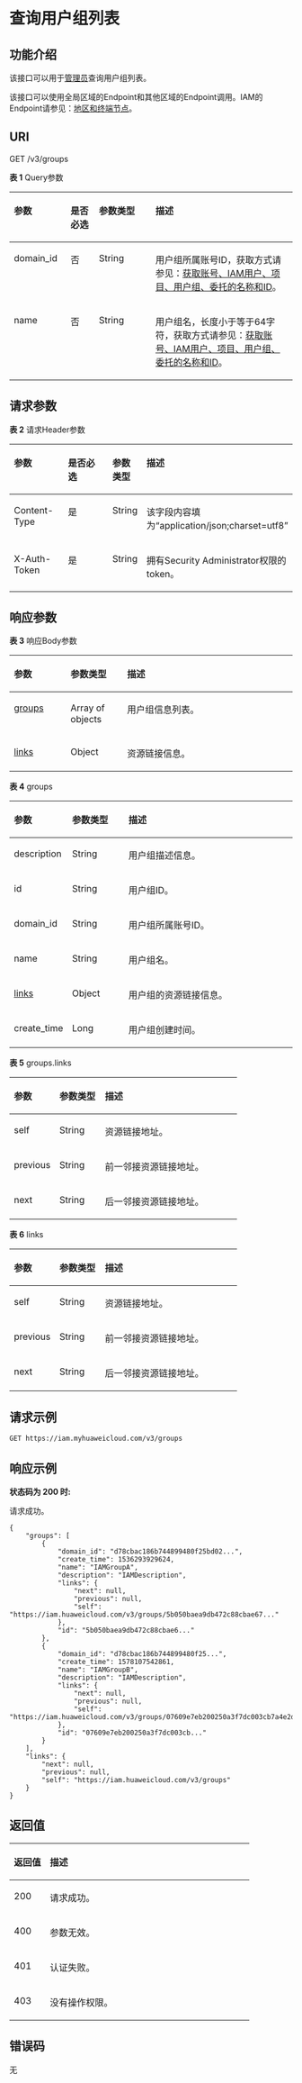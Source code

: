 # 查询用户组列表<a name="iam_09_0001"></a>

## 功能介绍<a name="zh-cn_topic_0221482475_section4181111418353"></a>

该接口可以用于[管理员](https://support.huaweicloud.com/usermanual-iam/iam_01_0001.html)查询用户组列表。

该接口可以使用全局区域的Endpoint和其他区域的Endpoint调用。IAM的Endpoint请参见：[地区和终端节点](https://developer.huaweicloud.com/endpoint?IAM)。

## URI<a name="zh-cn_topic_0221482475_section718381410352"></a>

GET /v3/groups

**表 1**  Query参数

<a name="zh-cn_topic_0221482475_table12185141443510"></a>
<table><thead align="left"><tr id="zh-cn_topic_0221482475_row19184141418355"><th class="cellrowborder" valign="top" width="20%" id="mcps1.2.5.1.1"><p id="zh-cn_topic_0221482475_p12186171414357"><a name="zh-cn_topic_0221482475_p12186171414357"></a><a name="zh-cn_topic_0221482475_p12186171414357"></a>参数</p>
</th>
<th class="cellrowborder" valign="top" width="10%" id="mcps1.2.5.1.2"><p id="zh-cn_topic_0221482475_p5186151413511"><a name="zh-cn_topic_0221482475_p5186151413511"></a><a name="zh-cn_topic_0221482475_p5186151413511"></a>是否必选</p>
</th>
<th class="cellrowborder" valign="top" width="20%" id="mcps1.2.5.1.3"><p id="zh-cn_topic_0221482475_p1618761416353"><a name="zh-cn_topic_0221482475_p1618761416353"></a><a name="zh-cn_topic_0221482475_p1618761416353"></a>参数类型</p>
</th>
<th class="cellrowborder" valign="top" width="50%" id="mcps1.2.5.1.4"><p id="zh-cn_topic_0221482475_p618761423512"><a name="zh-cn_topic_0221482475_p618761423512"></a><a name="zh-cn_topic_0221482475_p618761423512"></a>描述</p>
</th>
</tr>
</thead>
<tbody><tr id="zh-cn_topic_0221482475_row15184131493515"><td class="cellrowborder" valign="top" width="20%" headers="mcps1.2.5.1.1 "><p id="zh-cn_topic_0221482475_p171874146355"><a name="zh-cn_topic_0221482475_p171874146355"></a><a name="zh-cn_topic_0221482475_p171874146355"></a>domain_id</p>
</td>
<td class="cellrowborder" valign="top" width="10%" headers="mcps1.2.5.1.2 "><p id="zh-cn_topic_0221482475_p1018818148351"><a name="zh-cn_topic_0221482475_p1018818148351"></a><a name="zh-cn_topic_0221482475_p1018818148351"></a>否</p>
</td>
<td class="cellrowborder" valign="top" width="20%" headers="mcps1.2.5.1.3 "><p id="zh-cn_topic_0221482475_p18189151483516"><a name="zh-cn_topic_0221482475_p18189151483516"></a><a name="zh-cn_topic_0221482475_p18189151483516"></a>String</p>
</td>
<td class="cellrowborder" valign="top" width="50%" headers="mcps1.2.5.1.4 "><p id="zh-cn_topic_0221482475_p15189161463514"><a name="zh-cn_topic_0221482475_p15189161463514"></a><a name="zh-cn_topic_0221482475_p15189161463514"></a>用户组所属账号ID，获取方式请参见：<a href="获取账号-IAM用户-项目-用户组-委托的名称和ID.md">获取账号、IAM用户、项目、用户组、委托的名称和ID</a>。</p>
</td>
</tr>
<tr id="zh-cn_topic_0221482475_row4184151413353"><td class="cellrowborder" valign="top" width="20%" headers="mcps1.2.5.1.1 "><p id="zh-cn_topic_0221482475_p131901614103518"><a name="zh-cn_topic_0221482475_p131901614103518"></a><a name="zh-cn_topic_0221482475_p131901614103518"></a>name</p>
</td>
<td class="cellrowborder" valign="top" width="10%" headers="mcps1.2.5.1.2 "><p id="zh-cn_topic_0221482475_p91901114183519"><a name="zh-cn_topic_0221482475_p91901114183519"></a><a name="zh-cn_topic_0221482475_p91901114183519"></a>否</p>
</td>
<td class="cellrowborder" valign="top" width="20%" headers="mcps1.2.5.1.3 "><p id="zh-cn_topic_0221482475_p10191614133517"><a name="zh-cn_topic_0221482475_p10191614133517"></a><a name="zh-cn_topic_0221482475_p10191614133517"></a>String</p>
</td>
<td class="cellrowborder" valign="top" width="50%" headers="mcps1.2.5.1.4 "><p id="zh-cn_topic_0221482475_p1919117148358"><a name="zh-cn_topic_0221482475_p1919117148358"></a><a name="zh-cn_topic_0221482475_p1919117148358"></a>用户组名，长度小于等于64字符，获取方式请参见：<a href="获取账号-IAM用户-项目-用户组-委托的名称和ID.md">获取账号、IAM用户、项目、用户组、委托的名称和ID</a>。</p>
</td>
</tr>
</tbody>
</table>

## 请求参数<a name="zh-cn_topic_0221482475_section111926145353"></a>

**表 2**  请求Header参数

<a name="zh-cn_topic_0221482475_HeaderParameter"></a>
<table><thead align="left"><tr id="zh-cn_topic_0221482475_row61939142356"><th class="cellrowborder" valign="top" width="20%" id="mcps1.2.5.1.1"><p id="zh-cn_topic_0221482475_p3194214113515"><a name="zh-cn_topic_0221482475_p3194214113515"></a><a name="zh-cn_topic_0221482475_p3194214113515"></a>参数</p>
</th>
<th class="cellrowborder" valign="top" width="20%" id="mcps1.2.5.1.2"><p id="zh-cn_topic_0221482475_p619521415350"><a name="zh-cn_topic_0221482475_p619521415350"></a><a name="zh-cn_topic_0221482475_p619521415350"></a>是否必选</p>
</th>
<th class="cellrowborder" valign="top" width="10%" id="mcps1.2.5.1.3"><p id="zh-cn_topic_0221482475_p0195171433519"><a name="zh-cn_topic_0221482475_p0195171433519"></a><a name="zh-cn_topic_0221482475_p0195171433519"></a>参数类型</p>
</th>
<th class="cellrowborder" valign="top" width="50%" id="mcps1.2.5.1.4"><p id="zh-cn_topic_0221482475_p619620143353"><a name="zh-cn_topic_0221482475_p619620143353"></a><a name="zh-cn_topic_0221482475_p619620143353"></a>描述</p>
</th>
</tr>
</thead>
<tbody><tr id="zh-cn_topic_0221482475_row171935144354"><td class="cellrowborder" valign="top" width="20%" headers="mcps1.2.5.1.1 "><p id="zh-cn_topic_0221482475_p20196161414359"><a name="zh-cn_topic_0221482475_p20196161414359"></a><a name="zh-cn_topic_0221482475_p20196161414359"></a>Content-Type</p>
</td>
<td class="cellrowborder" valign="top" width="20%" headers="mcps1.2.5.1.2 "><p id="zh-cn_topic_0221482475_p61979141351"><a name="zh-cn_topic_0221482475_p61979141351"></a><a name="zh-cn_topic_0221482475_p61979141351"></a>是</p>
</td>
<td class="cellrowborder" valign="top" width="10%" headers="mcps1.2.5.1.3 "><p id="zh-cn_topic_0221482475_p0198414143519"><a name="zh-cn_topic_0221482475_p0198414143519"></a><a name="zh-cn_topic_0221482475_p0198414143519"></a>String</p>
</td>
<td class="cellrowborder" valign="top" width="50%" headers="mcps1.2.5.1.4 "><p id="zh-cn_topic_0221482475_p1119881415352"><a name="zh-cn_topic_0221482475_p1119881415352"></a><a name="zh-cn_topic_0221482475_p1119881415352"></a>该字段内容填为“application/json;charset=utf8”</p>
</td>
</tr>
<tr id="zh-cn_topic_0221482475_row51934147358"><td class="cellrowborder" valign="top" width="20%" headers="mcps1.2.5.1.1 "><p id="zh-cn_topic_0221482475_p219912141358"><a name="zh-cn_topic_0221482475_p219912141358"></a><a name="zh-cn_topic_0221482475_p219912141358"></a>X-Auth-Token</p>
</td>
<td class="cellrowborder" valign="top" width="20%" headers="mcps1.2.5.1.2 "><p id="zh-cn_topic_0221482475_p191994141350"><a name="zh-cn_topic_0221482475_p191994141350"></a><a name="zh-cn_topic_0221482475_p191994141350"></a>是</p>
</td>
<td class="cellrowborder" valign="top" width="10%" headers="mcps1.2.5.1.3 "><p id="zh-cn_topic_0221482475_p14200121453511"><a name="zh-cn_topic_0221482475_p14200121453511"></a><a name="zh-cn_topic_0221482475_p14200121453511"></a>String</p>
</td>
<td class="cellrowborder" valign="top" width="50%" headers="mcps1.2.5.1.4 "><p id="zh-cn_topic_0221482475_p1720051443517"><a name="zh-cn_topic_0221482475_p1720051443517"></a><a name="zh-cn_topic_0221482475_p1720051443517"></a>拥有Security Administrator权限的token。</p>
</td>
</tr>
</tbody>
</table>

## 响应参数<a name="zh-cn_topic_0221482475_section182011142358"></a>

**表 3**  响应Body参数

<a name="zh-cn_topic_0221482475_responseParameter"></a>
<table><thead align="left"><tr id="zh-cn_topic_0221482475_row1202201433512"><th class="cellrowborder" valign="top" width="20%" id="mcps1.2.4.1.1"><p id="zh-cn_topic_0221482475_p6203151414359"><a name="zh-cn_topic_0221482475_p6203151414359"></a><a name="zh-cn_topic_0221482475_p6203151414359"></a>参数</p>
</th>
<th class="cellrowborder" valign="top" width="20%" id="mcps1.2.4.1.2"><p id="zh-cn_topic_0221482475_p12203111423512"><a name="zh-cn_topic_0221482475_p12203111423512"></a><a name="zh-cn_topic_0221482475_p12203111423512"></a>参数类型</p>
</th>
<th class="cellrowborder" valign="top" width="60%" id="mcps1.2.4.1.3"><p id="zh-cn_topic_0221482475_p1320431463512"><a name="zh-cn_topic_0221482475_p1320431463512"></a><a name="zh-cn_topic_0221482475_p1320431463512"></a>描述</p>
</th>
</tr>
</thead>
<tbody><tr id="zh-cn_topic_0221482475_row1820261411359"><td class="cellrowborder" valign="top" width="20%" headers="mcps1.2.4.1.1 "><p id="zh-cn_topic_0221482475_p1020418141353"><a name="zh-cn_topic_0221482475_p1020418141353"></a><a name="zh-cn_topic_0221482475_p1020418141353"></a><a href="#zh-cn_topic_0221482475_response_Rs91GroupsArritem">groups</a></p>
</td>
<td class="cellrowborder" valign="top" width="20%" headers="mcps1.2.4.1.2 "><p id="zh-cn_topic_0221482475_p5205181410353"><a name="zh-cn_topic_0221482475_p5205181410353"></a><a name="zh-cn_topic_0221482475_p5205181410353"></a>Array of objects</p>
</td>
<td class="cellrowborder" valign="top" width="60%" headers="mcps1.2.4.1.3 "><p id="zh-cn_topic_0221482475_p92051114103518"><a name="zh-cn_topic_0221482475_p92051114103518"></a><a name="zh-cn_topic_0221482475_p92051114103518"></a>用户组信息列表。</p>
</td>
</tr>
<tr id="zh-cn_topic_0221482475_row020214147350"><td class="cellrowborder" valign="top" width="20%" headers="mcps1.2.4.1.1 "><p id="zh-cn_topic_0221482475_p6207914133515"><a name="zh-cn_topic_0221482475_p6207914133515"></a><a name="zh-cn_topic_0221482475_p6207914133515"></a><a href="#zh-cn_topic_0221482475_response_Rs91Links">links</a></p>
</td>
<td class="cellrowborder" valign="top" width="20%" headers="mcps1.2.4.1.2 "><p id="zh-cn_topic_0221482475_p32081214143517"><a name="zh-cn_topic_0221482475_p32081214143517"></a><a name="zh-cn_topic_0221482475_p32081214143517"></a>Object</p>
</td>
<td class="cellrowborder" valign="top" width="60%" headers="mcps1.2.4.1.3 "><p id="zh-cn_topic_0221482475_p11208151463511"><a name="zh-cn_topic_0221482475_p11208151463511"></a><a name="zh-cn_topic_0221482475_p11208151463511"></a>资源链接信息。</p>
</td>
</tr>
</tbody>
</table>

**表 4**  groups

<a name="zh-cn_topic_0221482475_response_Rs91GroupsArritem"></a>
<table><thead align="left"><tr id="zh-cn_topic_0221482475_row1820951493512"><th class="cellrowborder" valign="top" width="20%" id="mcps1.2.4.1.1"><p id="zh-cn_topic_0221482475_p421119146351"><a name="zh-cn_topic_0221482475_p421119146351"></a><a name="zh-cn_topic_0221482475_p421119146351"></a>参数</p>
</th>
<th class="cellrowborder" valign="top" width="20%" id="mcps1.2.4.1.2"><p id="zh-cn_topic_0221482475_p3211114143516"><a name="zh-cn_topic_0221482475_p3211114143516"></a><a name="zh-cn_topic_0221482475_p3211114143516"></a>参数类型</p>
</th>
<th class="cellrowborder" valign="top" width="60%" id="mcps1.2.4.1.3"><p id="zh-cn_topic_0221482475_p172128142353"><a name="zh-cn_topic_0221482475_p172128142353"></a><a name="zh-cn_topic_0221482475_p172128142353"></a>描述</p>
</th>
</tr>
</thead>
<tbody><tr id="zh-cn_topic_0221482475_row02093141357"><td class="cellrowborder" valign="top" width="20%" headers="mcps1.2.4.1.1 "><p id="zh-cn_topic_0221482475_p1921201413512"><a name="zh-cn_topic_0221482475_p1921201413512"></a><a name="zh-cn_topic_0221482475_p1921201413512"></a>description</p>
</td>
<td class="cellrowborder" valign="top" width="20%" headers="mcps1.2.4.1.2 "><p id="zh-cn_topic_0221482475_p521251418357"><a name="zh-cn_topic_0221482475_p521251418357"></a><a name="zh-cn_topic_0221482475_p521251418357"></a>String</p>
</td>
<td class="cellrowborder" valign="top" width="60%" headers="mcps1.2.4.1.3 "><p id="zh-cn_topic_0221482475_p1821317142355"><a name="zh-cn_topic_0221482475_p1821317142355"></a><a name="zh-cn_topic_0221482475_p1821317142355"></a>用户组描述信息。</p>
</td>
</tr>
<tr id="zh-cn_topic_0221482475_row7209114143517"><td class="cellrowborder" valign="top" width="20%" headers="mcps1.2.4.1.1 "><p id="zh-cn_topic_0221482475_p8213914123510"><a name="zh-cn_topic_0221482475_p8213914123510"></a><a name="zh-cn_topic_0221482475_p8213914123510"></a>id</p>
</td>
<td class="cellrowborder" valign="top" width="20%" headers="mcps1.2.4.1.2 "><p id="zh-cn_topic_0221482475_p12146145354"><a name="zh-cn_topic_0221482475_p12146145354"></a><a name="zh-cn_topic_0221482475_p12146145354"></a>String</p>
</td>
<td class="cellrowborder" valign="top" width="60%" headers="mcps1.2.4.1.3 "><p id="zh-cn_topic_0221482475_p62141314103516"><a name="zh-cn_topic_0221482475_p62141314103516"></a><a name="zh-cn_topic_0221482475_p62141314103516"></a>用户组ID。</p>
</td>
</tr>
<tr id="zh-cn_topic_0221482475_row320914148356"><td class="cellrowborder" valign="top" width="20%" headers="mcps1.2.4.1.1 "><p id="zh-cn_topic_0221482475_p0215814133517"><a name="zh-cn_topic_0221482475_p0215814133517"></a><a name="zh-cn_topic_0221482475_p0215814133517"></a>domain_id</p>
</td>
<td class="cellrowborder" valign="top" width="20%" headers="mcps1.2.4.1.2 "><p id="zh-cn_topic_0221482475_p102151514103512"><a name="zh-cn_topic_0221482475_p102151514103512"></a><a name="zh-cn_topic_0221482475_p102151514103512"></a>String</p>
</td>
<td class="cellrowborder" valign="top" width="60%" headers="mcps1.2.4.1.3 "><p id="zh-cn_topic_0221482475_p12216161403518"><a name="zh-cn_topic_0221482475_p12216161403518"></a><a name="zh-cn_topic_0221482475_p12216161403518"></a>用户组所属账号ID。</p>
</td>
</tr>
<tr id="zh-cn_topic_0221482475_row620971417358"><td class="cellrowborder" valign="top" width="20%" headers="mcps1.2.4.1.1 "><p id="zh-cn_topic_0221482475_p821691411354"><a name="zh-cn_topic_0221482475_p821691411354"></a><a name="zh-cn_topic_0221482475_p821691411354"></a>name</p>
</td>
<td class="cellrowborder" valign="top" width="20%" headers="mcps1.2.4.1.2 "><p id="zh-cn_topic_0221482475_p18217121416355"><a name="zh-cn_topic_0221482475_p18217121416355"></a><a name="zh-cn_topic_0221482475_p18217121416355"></a>String</p>
</td>
<td class="cellrowborder" valign="top" width="60%" headers="mcps1.2.4.1.3 "><p id="zh-cn_topic_0221482475_p02173149356"><a name="zh-cn_topic_0221482475_p02173149356"></a><a name="zh-cn_topic_0221482475_p02173149356"></a>用户组名。</p>
</td>
</tr>
<tr id="zh-cn_topic_0221482475_row1721031411358"><td class="cellrowborder" valign="top" width="20%" headers="mcps1.2.4.1.1 "><p id="zh-cn_topic_0221482475_p15218131412355"><a name="zh-cn_topic_0221482475_p15218131412355"></a><a name="zh-cn_topic_0221482475_p15218131412355"></a><a href="#zh-cn_topic_0221482475_response_Rs91GroupsArritemLinks">links</a></p>
</td>
<td class="cellrowborder" valign="top" width="20%" headers="mcps1.2.4.1.2 "><p id="zh-cn_topic_0221482475_p1721871473517"><a name="zh-cn_topic_0221482475_p1721871473517"></a><a name="zh-cn_topic_0221482475_p1721871473517"></a>Object</p>
</td>
<td class="cellrowborder" valign="top" width="60%" headers="mcps1.2.4.1.3 "><p id="zh-cn_topic_0221482475_p162191314123515"><a name="zh-cn_topic_0221482475_p162191314123515"></a><a name="zh-cn_topic_0221482475_p162191314123515"></a>用户组的资源链接信息。</p>
</td>
</tr>
<tr id="zh-cn_topic_0221482475_row521091493512"><td class="cellrowborder" valign="top" width="20%" headers="mcps1.2.4.1.1 "><p id="zh-cn_topic_0221482475_p162191014173519"><a name="zh-cn_topic_0221482475_p162191014173519"></a><a name="zh-cn_topic_0221482475_p162191014173519"></a>create_time</p>
</td>
<td class="cellrowborder" valign="top" width="20%" headers="mcps1.2.4.1.2 "><p id="zh-cn_topic_0221482475_p32202014183515"><a name="zh-cn_topic_0221482475_p32202014183515"></a><a name="zh-cn_topic_0221482475_p32202014183515"></a>Long</p>
</td>
<td class="cellrowborder" valign="top" width="60%" headers="mcps1.2.4.1.3 "><p id="zh-cn_topic_0221482475_p1622031415350"><a name="zh-cn_topic_0221482475_p1622031415350"></a><a name="zh-cn_topic_0221482475_p1622031415350"></a>用户组创建时间。</p>
</td>
</tr>
</tbody>
</table>

**表 5**  groups.links

<a name="zh-cn_topic_0221482475_response_Rs91GroupsArritemLinks"></a>
<table><thead align="left"><tr id="zh-cn_topic_0221482475_row1522115148350"><th class="cellrowborder" valign="top" width="20%" id="mcps1.2.4.1.1"><p id="zh-cn_topic_0221482475_p172221214153518"><a name="zh-cn_topic_0221482475_p172221214153518"></a><a name="zh-cn_topic_0221482475_p172221214153518"></a>参数</p>
</th>
<th class="cellrowborder" valign="top" width="20%" id="mcps1.2.4.1.2"><p id="zh-cn_topic_0221482475_p522361410355"><a name="zh-cn_topic_0221482475_p522361410355"></a><a name="zh-cn_topic_0221482475_p522361410355"></a>参数类型</p>
</th>
<th class="cellrowborder" valign="top" width="60%" id="mcps1.2.4.1.3"><p id="zh-cn_topic_0221482475_p122421473512"><a name="zh-cn_topic_0221482475_p122421473512"></a><a name="zh-cn_topic_0221482475_p122421473512"></a>描述</p>
</th>
</tr>
</thead>
<tbody><tr id="zh-cn_topic_0221482475_row92211214153517"><td class="cellrowborder" valign="top" width="20%" headers="mcps1.2.4.1.1 "><p id="zh-cn_topic_0221482475_p1225171414357"><a name="zh-cn_topic_0221482475_p1225171414357"></a><a name="zh-cn_topic_0221482475_p1225171414357"></a>self</p>
</td>
<td class="cellrowborder" valign="top" width="20%" headers="mcps1.2.4.1.2 "><p id="zh-cn_topic_0221482475_p1122581416354"><a name="zh-cn_topic_0221482475_p1122581416354"></a><a name="zh-cn_topic_0221482475_p1122581416354"></a>String</p>
</td>
<td class="cellrowborder" valign="top" width="60%" headers="mcps1.2.4.1.3 "><p id="zh-cn_topic_0221482475_p10226171412350"><a name="zh-cn_topic_0221482475_p10226171412350"></a><a name="zh-cn_topic_0221482475_p10226171412350"></a>资源链接地址。</p>
</td>
</tr>
<tr id="zh-cn_topic_0221482475_row13221814113519"><td class="cellrowborder" valign="top" width="20%" headers="mcps1.2.4.1.1 "><p id="zh-cn_topic_0221482475_p1422651410354"><a name="zh-cn_topic_0221482475_p1422651410354"></a><a name="zh-cn_topic_0221482475_p1422651410354"></a>previous</p>
</td>
<td class="cellrowborder" valign="top" width="20%" headers="mcps1.2.4.1.2 "><p id="zh-cn_topic_0221482475_p8227114133518"><a name="zh-cn_topic_0221482475_p8227114133518"></a><a name="zh-cn_topic_0221482475_p8227114133518"></a>String</p>
</td>
<td class="cellrowborder" valign="top" width="60%" headers="mcps1.2.4.1.3 "><p id="zh-cn_topic_0221482475_p4227141416356"><a name="zh-cn_topic_0221482475_p4227141416356"></a><a name="zh-cn_topic_0221482475_p4227141416356"></a>前一邻接资源链接地址。</p>
</td>
</tr>
<tr id="zh-cn_topic_0221482475_row3221151443520"><td class="cellrowborder" valign="top" width="20%" headers="mcps1.2.4.1.1 "><p id="zh-cn_topic_0221482475_p822881463514"><a name="zh-cn_topic_0221482475_p822881463514"></a><a name="zh-cn_topic_0221482475_p822881463514"></a>next</p>
</td>
<td class="cellrowborder" valign="top" width="20%" headers="mcps1.2.4.1.2 "><p id="zh-cn_topic_0221482475_p152282148354"><a name="zh-cn_topic_0221482475_p152282148354"></a><a name="zh-cn_topic_0221482475_p152282148354"></a>String</p>
</td>
<td class="cellrowborder" valign="top" width="60%" headers="mcps1.2.4.1.3 "><p id="zh-cn_topic_0221482475_p4229151443510"><a name="zh-cn_topic_0221482475_p4229151443510"></a><a name="zh-cn_topic_0221482475_p4229151443510"></a>后一邻接资源链接地址。</p>
</td>
</tr>
</tbody>
</table>

**表 6**  links

<a name="zh-cn_topic_0221482475_response_Rs91Links"></a>
<table><thead align="left"><tr id="zh-cn_topic_0221482475_row223011146352"><th class="cellrowborder" valign="top" width="20%" id="mcps1.2.4.1.1"><p id="zh-cn_topic_0221482475_p92314143350"><a name="zh-cn_topic_0221482475_p92314143350"></a><a name="zh-cn_topic_0221482475_p92314143350"></a>参数</p>
</th>
<th class="cellrowborder" valign="top" width="20%" id="mcps1.2.4.1.2"><p id="zh-cn_topic_0221482475_p7232171443515"><a name="zh-cn_topic_0221482475_p7232171443515"></a><a name="zh-cn_topic_0221482475_p7232171443515"></a>参数类型</p>
</th>
<th class="cellrowborder" valign="top" width="60%" id="mcps1.2.4.1.3"><p id="zh-cn_topic_0221482475_p1423251414350"><a name="zh-cn_topic_0221482475_p1423251414350"></a><a name="zh-cn_topic_0221482475_p1423251414350"></a>描述</p>
</th>
</tr>
</thead>
<tbody><tr id="zh-cn_topic_0221482475_row14230171412352"><td class="cellrowborder" valign="top" width="20%" headers="mcps1.2.4.1.1 "><p id="zh-cn_topic_0221482475_p92334140359"><a name="zh-cn_topic_0221482475_p92334140359"></a><a name="zh-cn_topic_0221482475_p92334140359"></a>self</p>
</td>
<td class="cellrowborder" valign="top" width="20%" headers="mcps1.2.4.1.2 "><p id="zh-cn_topic_0221482475_p12233161415352"><a name="zh-cn_topic_0221482475_p12233161415352"></a><a name="zh-cn_topic_0221482475_p12233161415352"></a>String</p>
</td>
<td class="cellrowborder" valign="top" width="60%" headers="mcps1.2.4.1.3 "><p id="zh-cn_topic_0221482475_p16234191414358"><a name="zh-cn_topic_0221482475_p16234191414358"></a><a name="zh-cn_topic_0221482475_p16234191414358"></a>资源链接地址。</p>
</td>
</tr>
<tr id="zh-cn_topic_0221482475_row17230014103519"><td class="cellrowborder" valign="top" width="20%" headers="mcps1.2.4.1.1 "><p id="zh-cn_topic_0221482475_p123411148358"><a name="zh-cn_topic_0221482475_p123411148358"></a><a name="zh-cn_topic_0221482475_p123411148358"></a>previous</p>
</td>
<td class="cellrowborder" valign="top" width="20%" headers="mcps1.2.4.1.2 "><p id="zh-cn_topic_0221482475_p7235201423513"><a name="zh-cn_topic_0221482475_p7235201423513"></a><a name="zh-cn_topic_0221482475_p7235201423513"></a>String</p>
</td>
<td class="cellrowborder" valign="top" width="60%" headers="mcps1.2.4.1.3 "><p id="zh-cn_topic_0221482475_p623516147356"><a name="zh-cn_topic_0221482475_p623516147356"></a><a name="zh-cn_topic_0221482475_p623516147356"></a>前一邻接资源链接地址。</p>
</td>
</tr>
<tr id="zh-cn_topic_0221482475_row162306146351"><td class="cellrowborder" valign="top" width="20%" headers="mcps1.2.4.1.1 "><p id="zh-cn_topic_0221482475_p15235151433511"><a name="zh-cn_topic_0221482475_p15235151433511"></a><a name="zh-cn_topic_0221482475_p15235151433511"></a>next</p>
</td>
<td class="cellrowborder" valign="top" width="20%" headers="mcps1.2.4.1.2 "><p id="zh-cn_topic_0221482475_p122361114173514"><a name="zh-cn_topic_0221482475_p122361114173514"></a><a name="zh-cn_topic_0221482475_p122361114173514"></a>String</p>
</td>
<td class="cellrowborder" valign="top" width="60%" headers="mcps1.2.4.1.3 "><p id="zh-cn_topic_0221482475_p12361147352"><a name="zh-cn_topic_0221482475_p12361147352"></a><a name="zh-cn_topic_0221482475_p12361147352"></a>后一邻接资源链接地址。</p>
</td>
</tr>
</tbody>
</table>

## 请求示例<a name="zh-cn_topic_0221482475_section62371514113518"></a>

```
GET https://iam.myhuaweicloud.com/v3/groups
```

## 响应示例<a name="zh-cn_topic_0221482475_section1923891413510"></a>

**状态码为 200 时:**

请求成功。

```
{
    "groups": [
        {
            "domain_id": "d78cbac186b744899480f25bd02...",
            "create_time": 1536293929624,
            "name": "IAMGroupA",
            "description": "IAMDescription",
            "links": {
                "next": null,
                "previous": null,
                "self": "https://iam.huaweicloud.com/v3/groups/5b050baea9db472c88cbae67..."
            },
            "id": "5b050baea9db472c88cbae6..."
        },
        {
            "domain_id": "d78cbac186b744899480f25...",
            "create_time": 1578107542861,
            "name": "IAMGroupB",
            "description": "IAMDescription",
            "links": {
                "next": null,
                "previous": null,
                "self": "https://iam.huaweicloud.com/v3/groups/07609e7eb200250a3f7dc003cb7a4e2d"
            },
            "id": "07609e7eb200250a3f7dc003cb..."
        }
    ],
    "links": {
        "next": null,
        "previous": null,
        "self": "https://iam.huaweicloud.com/v3/groups"
    }
}
```

## 返回值<a name="zh-cn_topic_0221482475_section162488146354"></a>

<a name="zh-cn_topic_0221482475_table2461"></a>
<table><thead align="left"><tr id="zh-cn_topic_0221482475_row122491914163519"><th class="cellrowborder" valign="top" width="15%" id="mcps1.1.3.1.1"><p id="zh-cn_topic_0221482475_p9250151413516"><a name="zh-cn_topic_0221482475_p9250151413516"></a><a name="zh-cn_topic_0221482475_p9250151413516"></a>返回值</p>
</th>
<th class="cellrowborder" valign="top" width="85%" id="mcps1.1.3.1.2"><p id="zh-cn_topic_0221482475_p1625117140352"><a name="zh-cn_topic_0221482475_p1625117140352"></a><a name="zh-cn_topic_0221482475_p1625117140352"></a>描述</p>
</th>
</tr>
</thead>
<tbody><tr id="zh-cn_topic_0221482475_row9249914193517"><td class="cellrowborder" valign="top" width="15%" headers="mcps1.1.3.1.1 "><p id="zh-cn_topic_0221482475_p625171413511"><a name="zh-cn_topic_0221482475_p625171413511"></a><a name="zh-cn_topic_0221482475_p625171413511"></a>200</p>
</td>
<td class="cellrowborder" valign="top" width="85%" headers="mcps1.1.3.1.2 "><p id="zh-cn_topic_0221482475_p42521214153510"><a name="zh-cn_topic_0221482475_p42521214153510"></a><a name="zh-cn_topic_0221482475_p42521214153510"></a>请求成功。</p>
</td>
</tr>
<tr id="zh-cn_topic_0221482475_row2249101433517"><td class="cellrowborder" valign="top" width="15%" headers="mcps1.1.3.1.1 "><p id="zh-cn_topic_0221482475_p162531314123514"><a name="zh-cn_topic_0221482475_p162531314123514"></a><a name="zh-cn_topic_0221482475_p162531314123514"></a>400</p>
</td>
<td class="cellrowborder" valign="top" width="85%" headers="mcps1.1.3.1.2 "><p id="zh-cn_topic_0221482475_p1125310148352"><a name="zh-cn_topic_0221482475_p1125310148352"></a><a name="zh-cn_topic_0221482475_p1125310148352"></a>参数无效。</p>
</td>
</tr>
<tr id="zh-cn_topic_0221482475_row182491614193515"><td class="cellrowborder" valign="top" width="15%" headers="mcps1.1.3.1.1 "><p id="zh-cn_topic_0221482475_p32541014163515"><a name="zh-cn_topic_0221482475_p32541014163515"></a><a name="zh-cn_topic_0221482475_p32541014163515"></a>401</p>
</td>
<td class="cellrowborder" valign="top" width="85%" headers="mcps1.1.3.1.2 "><p id="zh-cn_topic_0221482475_p9255131423512"><a name="zh-cn_topic_0221482475_p9255131423512"></a><a name="zh-cn_topic_0221482475_p9255131423512"></a>认证失败。</p>
</td>
</tr>
<tr id="zh-cn_topic_0221482475_row10249814133519"><td class="cellrowborder" valign="top" width="15%" headers="mcps1.1.3.1.1 "><p id="zh-cn_topic_0221482475_p11256151410357"><a name="zh-cn_topic_0221482475_p11256151410357"></a><a name="zh-cn_topic_0221482475_p11256151410357"></a>403</p>
</td>
<td class="cellrowborder" valign="top" width="85%" headers="mcps1.1.3.1.2 "><p id="zh-cn_topic_0221482475_p1225691410357"><a name="zh-cn_topic_0221482475_p1225691410357"></a><a name="zh-cn_topic_0221482475_p1225691410357"></a>没有操作权限。</p>
</td>
</tr>
</tbody>
</table>

## 错误码<a name="zh-cn_topic_0221482475_section14257141417355"></a>

无

